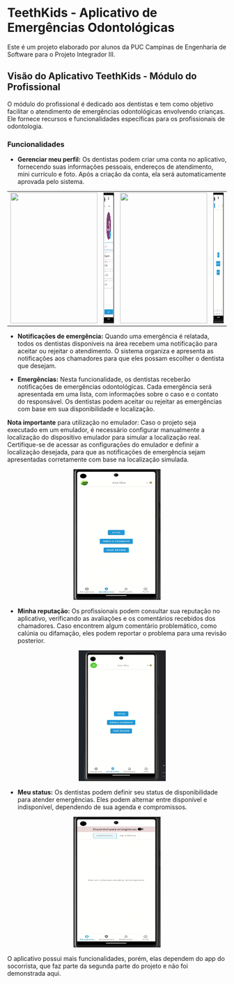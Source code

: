 # TeethKids - Aplicativo de Emergências Odontológicas

Este é um projeto elaborado por alunos da PUC Campinas de Engenharia de Software para o Projeto Integrador III.

## Visão do Aplicativo TeethKids - Módulo do Profissional

O módulo do profissional é dedicado aos dentistas e tem como objetivo facilitar o atendimento de emergências odontológicas envolvendo crianças. Ele fornece recursos e funcionalidades específicas para os profissionais de odontologia.

### Funcionalidades

- **Gerenciar meu perfil:** Os dentistas podem criar uma conta no aplicativo, fornecendo suas informações pessoais, endereços de atendimento, mini currículo e foto. Após a criação da conta, ela será automaticamente aprovada pelo sistema.
<table>
  <tr>
      <td>
      <img width="200" height="300" src="https://github.com/jwlds/TeethKids/blob/main/app/src/assets/registerLogin.gif">
    </td>
    <td>
      <img width="200" height="300" src="https://github.com/jwlds/TeethKids/blob/main/app/src/assets/profileGif.gif">
    </td>
    <td>
      <img width="200" height="300" src="https://github.com/jwlds/TeethKids/blob/main/app/src/assets/addressGif.gif">
    </td>
    <td>
      <img width="200" height="300" src="https://github.com/jwlds/TeethKids/blob/main/app/src/assets/netGif.gif">
    </td>
  </tr>
</table>

- **Notificações de emergência:** Quando uma emergência é relatada, todos os dentistas disponíveis na área recebem uma notificação para aceitar ou rejeitar o atendimento. O sistema organiza e apresenta as notificações aos chamadores para que eles possam escolher o dentista que desejam.

- **Emergências:** Nesta funcionalidade, os dentistas receberão notificações de emergências odontológicas. Cada emergência será apresentada em uma lista, com informações sobre o caso e o contato do responsável. Os dentistas podem aceitar ou rejeitar as emergências com base em sua disponibilidade e localização.
  
 **Nota importante** para utilização no emulador: Caso o projeto seja executado em um emulador, é necessário configurar manualmente a localização do dispositivo emulador para simular a localização real. Certifique-se de acessar as configurações do emulador e definir a localização desejada, para que as notificações de emergência sejam apresentadas corretamente com base na localização simulada.

   <p align="center" >
    <img width="200" height="300" src="https://github.com/jwlds/TeethKids/blob/main/app/src/assets/emegencyGif.gif">
  </p>


- **Minha reputação:** Os profissionais podem consultar sua reputação no aplicativo, verificando as avaliações e os comentários recebidos dos chamadores. Caso encontrem algum comentário problemático, como calúnia ou difamação, eles podem reportar o problema para uma revisão posterior.

  <p align="center" >
    <img width="200" height="300" src="https://github.com/jwlds/TeethKids/blob/main/app/src/assets/reviewGif.gif">
  </p>

- **Meu status:** Os dentistas podem definir seu status de disponibilidade para atender emergências. Eles podem alternar entre disponível e indisponível, dependendo de sua agenda e compromissos.

 <p align="center" >
    <img width="200" height="300" src="https://github.com/jwlds/TeethKids/blob/main/app/src/assets/statusGif.gif">
  </p>


  O aplicativo possui mais funcionalidades, porém, elas dependem do app do socorrista, que faz parte da segunda parte do projeto e não foi demonstrada aqui.







